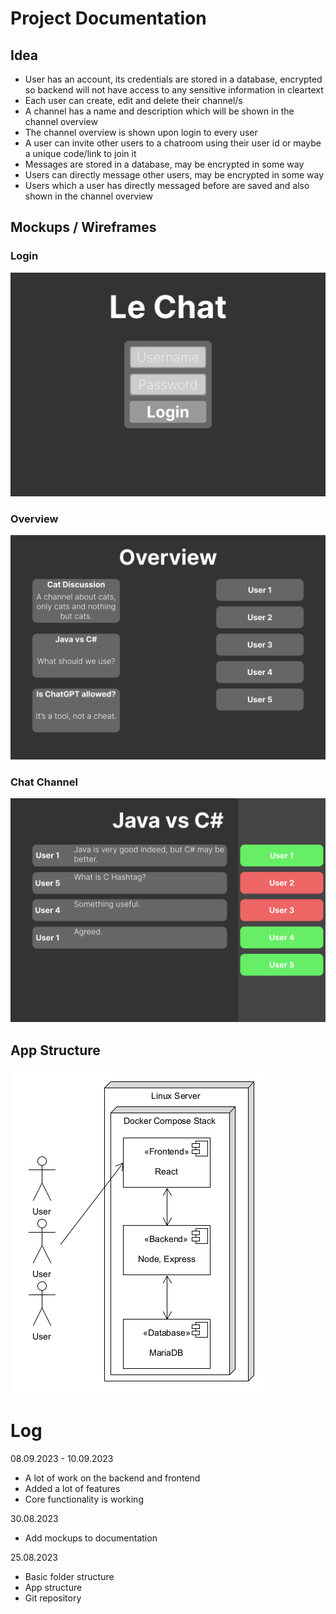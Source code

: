 # Project Documentation

## Idea

- User has an account, its credentials are stored in a database, encrypted so backend will not have access to any
  sensitive information in cleartext
- Each user can create, edit and delete their channel/s
- A channel has a name and description which will be shown in the channel overview
- The channel overview is shown upon login to every user
- A user can invite other users to a chatroom using their user id or maybe a unique code/link to join it
- Messages are stored in a database, may be encrypted in some way
- Users can directly message other users, may be encrypted in some way
- Users which a user has directly messaged before are saved and also shown in the channel overview

## Mockups / Wireframes

### Login

![login](mockups/Login.png)

### Overview

![overview](mockups/Overview.png)

### Chat Channel

![chat](mockups/Chat.png)

## App Structure

![app structure](app_structure.png)

# Log

08.09.2023 - 10.09.2023

- A lot of work on the backend and frontend
- Added a lot of features
- Core functionality is working

30.08.2023

- Add mockups to documentation

25.08.2023

- Basic folder structure
- App structure
- Git repository